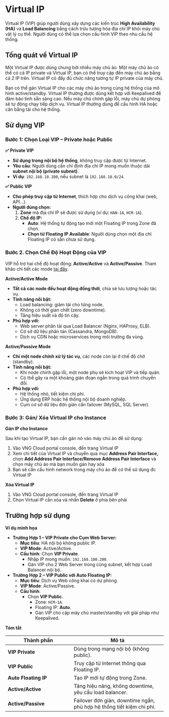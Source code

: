 # Virtual IP

Virtual IP (VIP) giúp người dùng xây dựng các kiến trúc **High Availability (HA)** và **Load Balancing** bằng cách trừu tượng hóa địa chỉ IP khỏi máy chủ vật lý cụ thể. Người dùng có thể lựa chọn cấu hình VIP theo nhu cầu hệ thống.

## **Tổng quát về Virtual IP** <a href="#virtualip-tongquatvevirtualip" id="virtualip-tongquatvevirtualip"></a>

Một Virtual IP được dùng chung bởi nhiều máy chủ ảo. Một máy chủ ảo có thể có cả IP private và Virtual IP, bạn có thể truy cập đến máy chủ ảo bằng cả 2 IP trên. Virtual IP có đầy đủ chức năng tương tự IP private của máy chủ.

Bạn có thể gán Virtual IP cho các máy chủ ảo trong cùng hệ thống của mô hình active/standby. Virtual IP thường được dùng kết hợp với Keepalived để đảm bảo tính sẵn sàng cao. Nếu máy chủ chính gặp lỗi, máy chủ dự phòng sẽ tự động chạy tiếp dịch vụ. Virtual IP thường dùng để cấu hình HA hoặc cân bằng tải cho hệ thống.

## Sử dụng VIP

### Bước 1: Chọn Loại VIP – Private hoặc Public

**✅ Private VIP**

* **Sử dụng trong nội bộ hệ thống**, không truy cập được từ Internet.
* **Yêu cầu**: Người dùng cần chỉ định địa chỉ IP mong muốn thuộc dải **subnet nội bộ (private subnet)**.
* **Ví dụ**: `192.168.10.100`, nếu subnet là `192.168.10.0/24`.

**✅ Public VIP**

* **Cho phép truy cập từ Internet**, thích hợp cho dịch vụ công khai (web, API...).
* **Người dùng chọn:**
  1. **Zone** mà địa chỉ IP sẽ được sử dụng (ví dụ: `HAN-1A`, `HCM-1A`).
  2. **Chế độ IP:**
     * **Auto**: Hệ thống tự động tạo mới một Floating IP trong Zone đã chọn.
     * **Chọn từ Floating IP Available**: Người dùng chọn một địa chỉ Floating IP có sẵn chưa sử dụng.

### Bước 2. Chọn Chế Độ Hoạt Động của VIP

VIP hỗ trợ hai chế độ hoạt động: **Active/Active** và **Active/Passive**. Tham khảo chi tiết các mode [tại đây](vip-mode.md).

**Active/Active Mode**

* **Tất cả các node đều hoạt động đồng thời**, chia sẻ lưu lượng hoặc tác vụ.
* **Tính năng nổi bật:**
  * Load balancing: giảm tải cho từng node.
  * Không có thời gian chết (zero downtime).
  * Tăng hiệu suất và độ tin cậy.
* **Phù hợp với:**
  * Web server phân tải qua Load Balancer (Nginx, HAProxy, ELB).
  * Cơ sở dữ liệu phân tán (Cassandra, MongoDB).
  * Dịch vụ CDN hoặc microservices trong môi trường đa vùng.

**Active/Passive Mode**

* **Chỉ một node chính xử lý tác vụ**, các node còn lại ở chế độ chờ (standby).
* **Tính năng nổi bật:**
  * Khi node chính gặp lỗi, một node phụ sẽ kích hoạt VIP và tiếp quản.
  * Có thể gây ra một khoảng gián đoạn ngắn trong quá trình chuyển đổi.
* **Phù hợp với:**
  * Hệ thống nhỏ, tiết kiệm chi phí.
  * Ứng dụng ERP hoặc hệ thống nội bộ doanh nghiệp.
  * Cụm cơ sở dữ liệu đơn giản cần failover (MySQL, SQL Server).

### Bước 3: Gán/ Xóa Virtual IP cho Instance <a href="#virtualip-gan-xoavirtualipchoinstance" id="virtualip-gan-xoavirtualipchoinstance"></a>

**Gán IP cho Instance**

Sau khi tạo Virtual IP, bạn cần gán nó vào máy chủ ảo để sử dụng:

1. Vào VNG Cloud portal console, đến trang Virtual IP
2. Xem chi tiết của Virtual IP và chuyển qua mục **Address Pair Interface,** chọn **Add Address Pair Interface/Remove Address Pair Interface** và chọn máy chủ ảo mà bạn muốn gán hay xóa
3. Bạn sẽ cần cấu hình network trong máy chủ ảo để có thể sử dụng đc Virtual IP

**Xóa Virtual IP**

1. Vào VNG Cloud portal console, đến trang Virtual IP
2. Chọn Virtual IP cần xóa và nhấn **Delete** ở phía bên phải

## Trường hợp sử dụng

**Ví dụ minh họa**

* **Trường Hợp 1 – VIP Private cho Cụm Web Server:**
  * **Mục tiêu**: HA nội bộ không public IP.
  * **VIP Mode**: Active/Active.
  * **Cấu hình**: Chọn **VIP Private**.
    * Nhập IP mong muốn: `192.168.100.200`.
    * Gán VIP cho 2 Web Server trong cùng subnet, kết hợp Load Balancer nội bộ.
* **Trường Hợp 2 – VIP Public với Auto Floating IP:**
  * **Mục tiêu**: Dịch vụ Web công khai có dự phòng.
  * **VIP Mode**: Active/Passive.
  * **Cấu hình**:
    * Chọn **VIP Public**.
      * Zone: `HCM-1A`.
      * Floating IP: **Auto**.
      * Gán VIP cho cặp máy chủ master/standby với giải pháp như Keepalived.

**Tóm tắt**

<table><thead><tr><th width="194">Thành phần</th><th>Mô tả</th></tr></thead><tbody><tr><td><strong>VIP Private</strong></td><td>Dùng trong mạng nội bộ (không public).</td></tr><tr><td><strong>VIP Public</strong></td><td>Truy cập từ Internet thông qua Floating IP.</td></tr><tr><td><strong>Auto Floating IP</strong></td><td>Tạo IP mới tự động trong Zone.</td></tr><tr><td><strong>Active/Active</strong></td><td>Tăng hiệu năng, không downtime, yêu cầu load balancer.</td></tr><tr><td><strong>Active/Passive</strong></td><td>Failover đơn giản, downtime ngắn, phù hợp hệ thống tiết kiệm chi phí.</td></tr></tbody></table>
